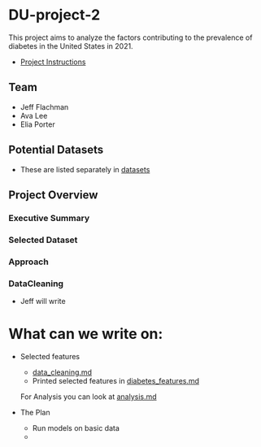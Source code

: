 # DU-project-2

This project aims to analyze the factors contributing to the prevalence of diabetes in the United States in 2021.

- [Project Instructions](project-2-overview.md)

## Team
 - Jeff Flachman
 - Ava Lee
 - Elia Porter


 ## Potential Datasets

- These are listed separately in [datasets](data_sets.md)

## Project Overview

### Executive Summary


### Selected Dataset


### Approach

### DataCleaning 

- Jeff will write



# What can we write on:

- Selected features
    - [data_cleaning.md](data_cleaning.md)
    - Printed selected features in [diabetes_features.md](diabetes_features.md)

    For Analysis you can look at [analysis.md](analysis.md)



- The Plan
    - Run models on basic data
    - 
